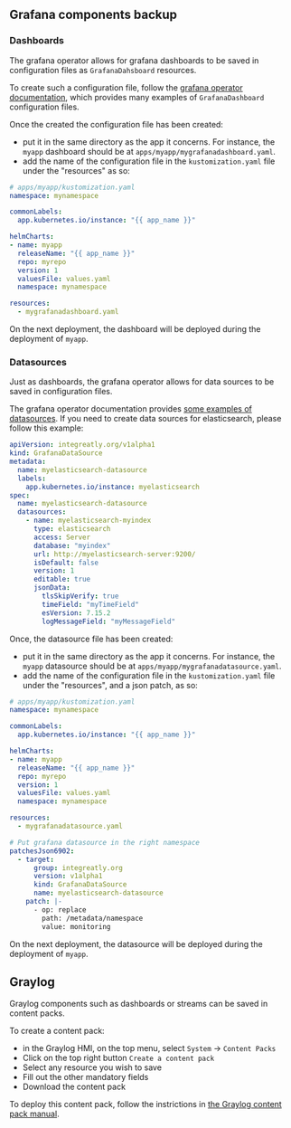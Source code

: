 ## Grafana components backup

### Dashboards

The grafana operator allows for grafana dashboards to be saved in configuration files as `GrafanaDahsboard` resources.

To create such a configuration file, follow the [grafana operator documentation](https://github.com/grafana-operator/grafana-operator/tree/master/deploy/examples/dashboards), which provides many examples of `GrafanaDashboard` configuration files.

Once the created the configuration file has been created:
- put it in the same directory as the app it concerns. For instance, the `myapp` dashboard should be at `apps/myapp/mygrafanadashboard.yaml`.
- add the name of the configuration file in the `kustomization.yaml` file under the "resources" as so:

```yaml
# apps/myapp/kustomization.yaml
namespace: mynamespace

commonLabels:
  app.kubernetes.io/instance: "{{ app_name }}"

helmCharts:
- name: myapp
  releaseName: "{{ app_name }}"
  repo: myrepo
  version: 1
  valuesFile: values.yaml
  namespace: mynamespace

resources:
  - mygrafanadashboard.yaml
```

On the next deployment, the dashboard will be deployed during the deployment of `myapp`.

### Datasources

Just as dashboards, the grafana operator allows for data sources to be saved in configuration files. 

The grafana operator documentation provides [some examples of datasources](https://github.com/grafana-operator/grafana-operator/tree/master/deploy/examples/datasources). If you need to create data sources for elasticsearch, please follow this example:

```yaml
apiVersion: integreatly.org/v1alpha1
kind: GrafanaDataSource
metadata:
  name: myelasticsearch-datasource
  labels:
    app.kubernetes.io/instance: myelasticsearch
spec:
  name: myelasticsearch-datasource
  datasources:
    - name: myelasticsearch-myindex
      type: elasticsearch
      access: Server
      database: "myindex"
      url: http://myelasticsearch-server:9200/
      isDefault: false
      version: 1
      editable: true
      jsonData:
        tlsSkipVerify: true
        timeField: "myTimeField"
        esVersion: 7.15.2
        logMessageField: "myMessageField"
```

Once, the datasource file has been created:
- put it in the same directory as the app it concerns. For instance, the `myapp` datasource should be at `apps/myapp/mygrafanadatasource.yaml`.
- add the name of the configuration file in the `kustomization.yaml` file under the "resources", and a json patch, as so:

```yaml
# apps/myapp/kustomization.yaml
namespace: mynamespace

commonLabels:
  app.kubernetes.io/instance: "{{ app_name }}"

helmCharts:
- name: myapp
  releaseName: "{{ app_name }}"
  repo: myrepo
  version: 1
  valuesFile: values.yaml
  namespace: mynamespace

resources:
  - mygrafanadatasource.yaml

# Put grafana datasource in the right namespace
patchesJson6902:
  - target:
      group: integreatly.org
      version: v1alpha1
      kind: GrafanaDataSource
      name: myelasticsearch-datasource
    patch: |-
      - op: replace
        path: /metadata/namespace
        value: monitoring
```
On the next deployment, the datasource will be deployed during the deployment of `myapp`.

## Graylog

Graylog components such as dashboards or streams can be saved in content packs.

To create a content pack:
- in the Graylog HMI, on the top menu, select `System` -> `Content Packs`
- Click on the top right button `Create a content pack`
- Select any resource you wish to save
- Fill out the other mandatory fields
- Download the content pack

To deploy this content pack, follow the instrictions in [the Graylog content pack  manual](Graylog%20content%20packs.md).